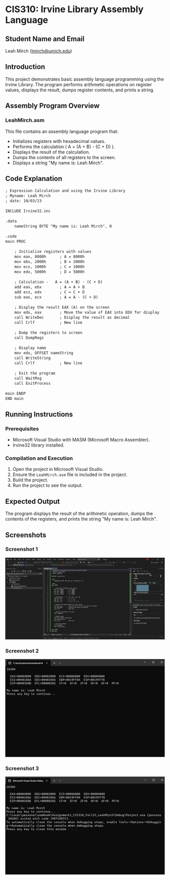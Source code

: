 # CIS310: Irvine Library Assembly Language

## Student Name and Email
Leah Mirch (lmirch@umich.edu)

## Introduction
This project demonstrates basic assembly language programming using the Irvine Library. The program performs arithmetic operations on register values, displays the result, dumps register contents, and prints a string.

## Assembly Program Overview
### LeahMirch.asm
This file contains an assembly language program that:
- Initializes registers with hexadecimal values.
- Performs the calculation \( A = (A + B) - (C + D) \).
- Displays the result of the calculation.
- Dumps the contents of all registers to the screen.
- Displays a string "My name is: Leah Mirch".

## Code Explanation
```assembly
; Expression Calculation and using the Irvine Library
; Myname: Leah Mirch
; date: 10/03/23

INCLUDE Irvine32.inc

.data
    nameString BYTE "My name is: Leah Mirch", 0

.code
main PROC

    ; Initialize registers with values
    mov eax, 8000h      ; A = 8000h
    mov ebx, 2000h      ; B = 2000h
    mov ecx, 1000h      ; C = 1000h
    mov edx, 5000h      ; D = 5000h

    ; Calculation -   A = (A + B) - (C + D)
    add eax, ebx        ; A = A + B
    add ecx, edx        ; C = C + D
    sub eax, ecx        ; A = A - (C + D)

    ; Display the result EAX (A) on the screen
    mov edx, eax        ; Move the value of EAX into EDX for display
    call WriteDec       ; Display the result as decimal
    call Crlf           ; New line

    ; Dump the registers to screen
    call DumpRegs

    ; Display name
    mov edx, OFFSET nameString
    call WriteString
    call Crlf           ; New line

    ; Exit the program
    call WaitMsg
    call ExitProcess

main ENDP
END main
```

## Running Instructions
### Prerequisites
- Microsoft Visual Studio with MASM (Microsoft Macro Assembler).
- Irvine32 library installed.

### Compilation and Execution
1. Open the project in Microsoft Visual Studio.
2. Ensure the `LeahMirch.asm` file is included in the project.
3. Build the project.
4. Run the project to see the output.

## Expected Output
The program displays the result of the arithmetic operation, dumps the contents of the registers, and prints the string "My name is: Leah Mirch".

## Screenshots
### Screenshot 1
![Irvine1](./irvine1.png)
### Screenshot 2
![Irvine2](./irvine2.png)
### Screenshot 3
![Irvine3](./irvine3.png)
